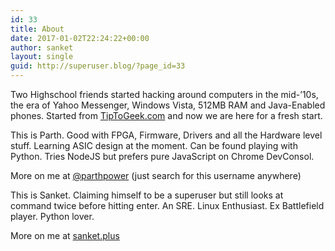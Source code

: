```yaml
---
id: 33
title: About
date: 2017-01-02T22:24:22+00:00
author: sanket
layout: single
guid: http://superuser.blog/?page_id=33
---
```

Two Highschool friends started hacking around computers in the mid-&#8217;10s, the era of Yahoo Messenger, Windows Vista, 512MB RAM and Java-Enabled phones. Started from [TipToGeek.com](http://tiptogeek.com) and now we are here for a fresh start.

This is Parth. Good with FPGA, Firmware, Drivers and all the Hardware level stuff. Learning ASIC design at the moment. Can be found playing with Python. Tries NodeJS but prefers pure JavaScript on Chrome DevConsol.

More on me at [@parthpower](https://github.com/parthpower) (just search for this username anywhere)

This is Sanket. Claiming himself to be a superuser but still looks at command twice before hitting enter. An SRE. Linux Enthusiast. Ex Battlefield player. Python lover.

More on me at [sanket.plus](https://sanket.plus)

